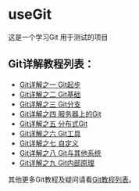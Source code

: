 useGit
======

这是一个学习Git 用于测试的项目


Git详解教程列表：
---------------

<ul>
<li><a target="_blank" href="http://www.tcreator.info/webSchool/tools/git-1-getstart.html">Git详解之一 Git起步</a></li>
<li><a target="_blank" href="http://www.tcreator.info/webSchool/tools/git-2-base.html">Git详解之二 Git基础</a></li>
<li><a target="_blank" href="http://www.tcreator.info/webSchool/tools/git-3-branch.html">Git详解之三 Git分支</a></li>
<li><a target="_blank" href="http://www.tcreator.info/webSchool/tools/git-4-on-server.html">Git详解之四 服务器上的Git</a></li>
<li><a target="_blank" href="http://www.tcreator.info/webSchool/tools/git-5-distributed.html">Git详解之五 分布式Git</a></li>
<li><a target="_blank" href="http://www.tcreator.info/webSchool/tools/git-6-tool.html">Git详解之六 Git工具</a></li>
<li><a target="_blank" href="http://www.tcreator.info/webSchool/tools/git-7-custom.html">Git详解之七 自定义</a></li>
<li><a target="_blank" href="http://www.tcreator.info/webSchool/tools/git-8-git-and-other-system.html">Git详解之八 Git与其他系统</a></li>
<li><a target="_blank" href="http://www.tcreator.info/webSchool/tools/git-9-internal-principle.html">Git详解之九 Git内部原理</a></li>
</ul>

其他更多Git教程及疑问请看<a target="_blank" href="http://www.tcreator.info/tags.php?/GIT/">Git教程列表</a>。